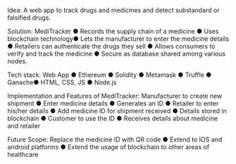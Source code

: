 Idea: A web app to track drugs and medicines and detect substandard or falsified drugs.

Solution: MediTracker ● Records the supply chain of a medicine ● Uses blockchain technology● Lets the manufacturer to enter the medicine details ● Retailers can authenticate the drugs they sell ● Allows consumers to verify and track the medicine ● Secure as database shared among various nodes.

Tech stack: Web App ● Ethereum ● Solidity ● Metamask ● Truffle ● Ganache● HTML, CSS, JS ● Node.js

Implementation and Features of MediTracker: Manufacturer to create new shipment ● Enter medicine details ● Generates an ID ● Retailer to enter his/her details ● Add medicine ID for shipment received ● Details stored in blockchain ● Customer to use the ID ● Receives details about medicine and retailer

Future Scope: Replace the medicine ID with QR code ● Extend to IOS and android platforms ● Extend the usage of blockchain to other areas of healthcare